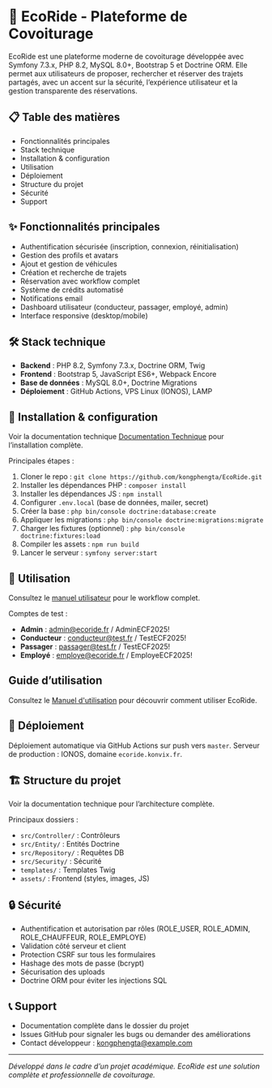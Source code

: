 # 🚗 EcoRide - Plateforme de Covoiturage

EcoRide est une plateforme moderne de covoiturage développée avec Symfony 7.3.x, PHP 8.2, MySQL 8.0+, Bootstrap 5 et Doctrine ORM. Elle permet aux utilisateurs de proposer, rechercher et réserver des trajets partagés, avec un accent sur la sécurité, l’expérience utilisateur et la gestion transparente des réservations.

## 📋 Table des matières

- Fonctionnalités principales
- Stack technique
- Installation & configuration
- Utilisation
- Déploiement
- Structure du projet
- Sécurité
- Support

## ✨ Fonctionnalités principales

- Authentification sécurisée (inscription, connexion, réinitialisation)
- Gestion des profils et avatars
- Ajout et gestion de véhicules
- Création et recherche de trajets
- Réservation avec workflow complet
- Système de crédits automatisé
- Notifications email
- Dashboard utilisateur (conducteur, passager, employé, admin)
- Interface responsive (desktop/mobile)

## 🛠️ Stack technique

- **Backend** : PHP 8.2, Symfony 7.3.x, Doctrine ORM, Twig
- **Frontend** : Bootstrap 5, JavaScript ES6+, Webpack Encore
- **Base de données** : MySQL 8.0+, Doctrine Migrations
- **Déploiement** : GitHub Actions, VPS Linux (IONOS), LAMP

## 🚀 Installation & configuration

Voir la documentation technique [Documentation Technique](https://github.com/kongphengta/EcoRide/blob/master/DOCUMENTATION_TECHNIQUE.md) pour l’installation complète.

Principales étapes :

1. Cloner le repo : `git clone https://github.com/kongphengta/EcoRide.git`
2. Installer les dépendances PHP : `composer install`
3. Installer les dépendances JS : `npm install`
4. Configurer `.env.local` (base de données, mailer, secret)
5. Créer la base : `php bin/console doctrine:database:create`
6. Appliquer les migrations : `php bin/console doctrine:migrations:migrate`
7. Charger les fixtures (optionnel) : `php bin/console doctrine:fixtures:load`
8. Compiler les assets : `npm run build`
9. Lancer le serveur : `symfony server:start`

## 🎯 Utilisation

Consultez le [manuel utilisateur](https://github.com/kongphengta/EcoRide/blob/master/Manuel%20d'utilisation.pdf) pour le workflow complet.

Comptes de test :

- **Admin** : admin@ecoride.fr / AdminECF2025!
- **Conducteur** : conducteur@test.fr / TestECF2025!
- **Passager** : passager@test.fr / TestECF2025!
- **Employé** : employe@ecoride.fr / EmployeECF2025!

## Guide d’utilisation

Consultez le [Manuel d'utilisation](https://github.com/kongphengta/EcoRide/blob/master/Manuel%20d'utilisation.pdf) pour découvrir comment utiliser EcoRide.

## 🚀 Déploiement

Déploiement automatique via GitHub Actions sur push vers `master`.
Serveur de production : IONOS, domaine `ecoride.konvix.fr`.

## 🏗️ Structure du projet

Voir la documentation technique pour l’architecture complète.

Principaux dossiers :

- `src/Controller/` : Contrôleurs
- `src/Entity/` : Entités Doctrine
- `src/Repository/` : Requêtes DB
- `src/Security/` : Sécurité
- `templates/` : Templates Twig
- `assets/` : Frontend (styles, images, JS)

## 🔒 Sécurité

- Authentification et autorisation par rôles (ROLE_USER, ROLE_ADMIN, ROLE_CHAUFFEUR, ROLE_EMPLOYE)
- Validation côté serveur et client
- Protection CSRF sur tous les formulaires
- Hashage des mots de passe (bcrypt)
- Sécurisation des uploads
- Doctrine ORM pour éviter les injections SQL

## 📞 Support

- Documentation complète dans le dossier du projet
- Issues GitHub pour signaler les bugs ou demander des améliorations
- Contact développeur : kongphengta@example.com

---

_Développé dans le cadre d’un projet académique. EcoRide est une solution complète et professionnelle de covoiturage._
